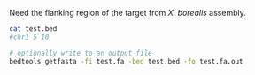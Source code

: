 Need the flanking region of the target from *X. borealis* assembly.

```bash
cat test.bed
#chr1 5 10

# optionally write to an output file
bedtools getfasta -fi test.fa -bed test.bed -fo test.fa.out
```
